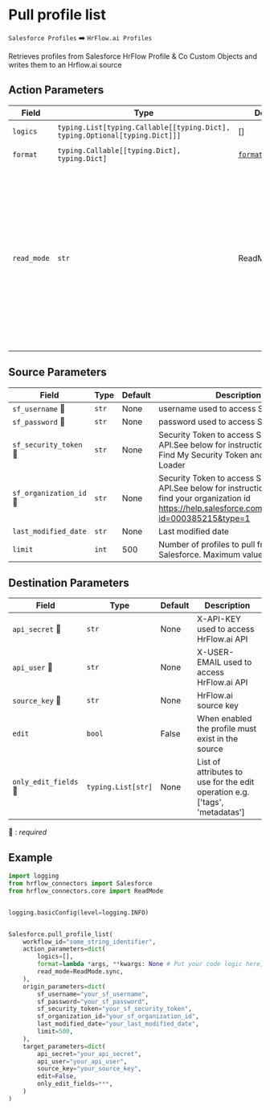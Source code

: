 
# Pull profile list
`Salesforce Profiles` :arrow_right: `HrFlow.ai Profiles`

Retrieves profiles from Salesforce HrFlow Profile & Co Custom Objects and writes them to an Hrflow.ai source



## Action Parameters

| Field | Type | Default | Description |
| ----- | ---- | ------- | ----------- |
| `logics`  | `typing.List[typing.Callable[[typing.Dict], typing.Optional[typing.Dict]]]` | [] | List of logic functions |
| `format`  | `typing.Callable[[typing.Dict], typing.Dict]` | [`format_profile`](../connector.py#L18) | Formatting function |
| `read_mode`  | `str` | ReadMode.sync | If 'incremental' then `read_from` of the last run is given to Origin Warehouse during read. **The actual behavior depends on implementation of read**. In 'sync' mode `read_from` is neither fetched nor given to Origin Warehouse during read. |

## Source Parameters

| Field | Type | Default | Description |
| ----- | ---- | ------- | ----------- |
| `sf_username` :red_circle: | `str` | None | username used to access Salesforce API |
| `sf_password` :red_circle: | `str` | None | password used to access Salesforce API |
| `sf_security_token` :red_circle: | `str` | None | Security Token to access Salesforce API.See below for instructions: How Can I Find My Security Token and Use It in Data Loader | Salesforce Platform  https://www.youtube.com/watch?v=nYbfxeSGKFM&ab_channel=SalesforceSupport |
| `sf_organization_id` :red_circle: | `str` | None | Security Token to access Salesforce API.See below for instructions: How to find your organization id  https://help.salesforce.com/s/articleView?id=000385215&type=1 |
| `last_modified_date`  | `str` | None | Last modified date |
| `limit`  | `int` | 500 | Number of profiles to pull from Salesforce. Maximum value is 500 |

## Destination Parameters

| Field | Type | Default | Description |
| ----- | ---- | ------- | ----------- |
| `api_secret` :red_circle: | `str` | None | X-API-KEY used to access HrFlow.ai API |
| `api_user` :red_circle: | `str` | None | X-USER-EMAIL used to access HrFlow.ai API |
| `source_key` :red_circle: | `str` | None | HrFlow.ai source key |
| `edit`  | `bool` | False | When enabled the profile must exist in the source |
| `only_edit_fields` :red_circle: | `typing.List[str]` | None | List of attributes to use for the edit operation e.g. ['tags', 'metadatas'] |

:red_circle: : *required*

## Example

```python
import logging
from hrflow_connectors import Salesforce
from hrflow_connectors.core import ReadMode


logging.basicConfig(level=logging.INFO)


Salesforce.pull_profile_list(
    workflow_id="some_string_identifier",
    action_parameters=dict(
        logics=[],
        format=lambda *args, **kwargs: None # Put your code logic here,
        read_mode=ReadMode.sync,
    ),
    origin_parameters=dict(
        sf_username="your_sf_username",
        sf_password="your_sf_password",
        sf_security_token="your_sf_security_token",
        sf_organization_id="your_sf_organization_id",
        last_modified_date="your_last_modified_date",
        limit=500,
    ),
    target_parameters=dict(
        api_secret="your_api_secret",
        api_user="your_api_user",
        source_key="your_source_key",
        edit=False,
        only_edit_fields=***,
    )
)
```